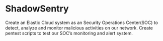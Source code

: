 # ShadowSentry
Create an Elastic Cloud system as an Security Operations Center(SOC) to detect, analyze and monitor malicious activities on our network. Create pentest scripts to test our SOC’s monitoring and alert system.
